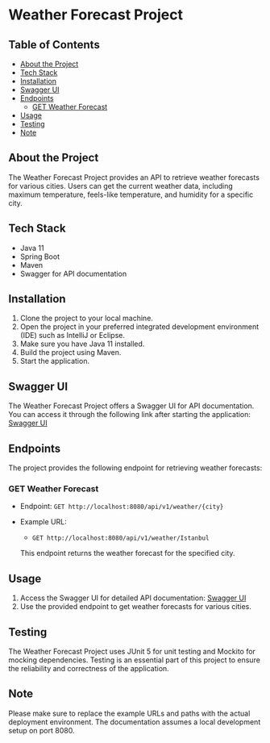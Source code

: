 # Weather Forecast Project

## Table of Contents

- [About the Project](#about-the-project)
- [Tech Stack](#tech-stack)
- [Installation](#installation)
- [Swagger UI](#swagger-ui)
- [Endpoints](#endpoints)
  - [GET Weather Forecast](#get-weather-forecast)
- [Usage](#usage)
- [Testing](#testing)
- [Note](#note)

## About the Project

The Weather Forecast Project provides an API to retrieve weather forecasts for various cities. Users can get the current weather data, including maximum temperature, feels-like temperature, and humidity for a specific city.

## Tech Stack

- Java 11
- Spring Boot
- Maven
- Swagger for API documentation

## Installation

1. Clone the project to your local machine.
2. Open the project in your preferred integrated development environment (IDE) such as IntelliJ or Eclipse.
3. Make sure you have Java 11 installed.
4. Build the project using Maven.
5. Start the application.

## Swagger UI

The Weather Forecast Project offers a Swagger UI for API documentation. You can access it through the following link after starting the application: [Swagger UI](http://localhost:8080/swagger-ui.html)

## Endpoints

The project provides the following endpoint for retrieving weather forecasts:

### GET Weather Forecast

- Endpoint: `GET http://localhost:8080/api/v1/weather/{city}`
- Example URL:
  - `GET http://localhost:8080/api/v1/weather/Istanbul`
  
  This endpoint returns the weather forecast for the specified city.

## Usage

1. Access the Swagger UI for detailed API documentation: [Swagger UI](http://localhost:8080/swagger-ui.html)
2. Use the provided endpoint to get weather forecasts for various cities.

## Testing

The Weather Forecast Project uses JUnit 5 for unit testing and Mockito for mocking dependencies. Testing is an essential part of this project to ensure the reliability and correctness of the application.

## Note

Please make sure to replace the example URLs and paths with the actual deployment environment. The documentation assumes a local development setup on port 8080.

